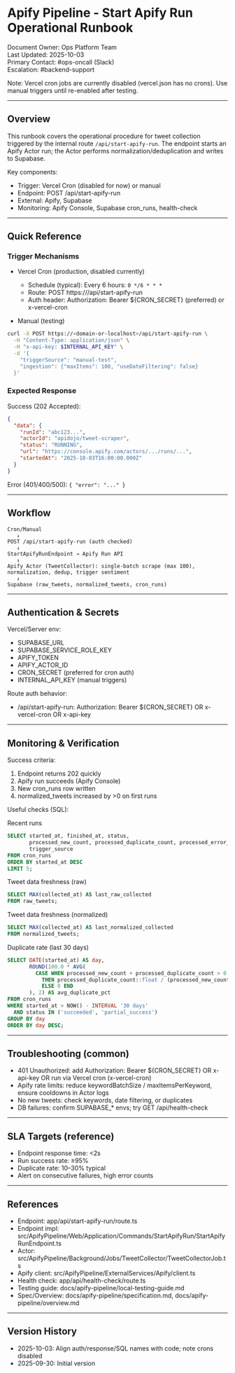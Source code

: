 # Apify Pipeline - Start Apify Run Operational Runbook

Document Owner: Ops Platform Team  
Last Updated: 2025-10-03  
Primary Contact: #ops-oncall (Slack)  
Escalation: #backend-support

Note: Vercel cron jobs are currently disabled (vercel.json has no crons). Use manual triggers until re-enabled after testing.

---

## Overview

This runbook covers the operational procedure for tweet collection triggered by the internal route `/api/start-apify-run`. The endpoint starts an Apify Actor run; the Actor performs normalization/deduplication and writes to Supabase.

Key components:
- Trigger: Vercel Cron (disabled for now) or manual
- Endpoint: POST /api/start-apify-run
- External: Apify, Supabase
- Monitoring: Apify Console, Supabase cron_runs, health-check

---

## Quick Reference

### Trigger Mechanisms

- Vercel Cron (production, disabled currently)
  - Schedule (typical): Every 6 hours: `0 */6 * * *`
  - Route: POST https://<domain>/api/start-apify-run
  - Auth header: Authorization: Bearer ${CRON_SECRET} (preferred) or x-vercel-cron

- Manual (testing)
```bash
curl -X POST https://<domain-or-localhost>/api/start-apify-run \
  -H "Content-Type: application/json" \
  -H "x-api-key: $INTERNAL_API_KEY" \
  -d '{
    "triggerSource": "manual-test",
    "ingestion": {"maxItems": 100, "useDateFiltering": false}
  }'
```

### Expected Response

Success (202 Accepted):
```json
{
  "data": {
    "runId": "abc123...",
    "actorId": "apidojo/tweet-scraper",
    "status": "RUNNING",
    "url": "https://console.apify.com/actors/.../runs/...",
    "startedAt": "2025-10-03T16:00:00.000Z"
  }
}
```

Error (401/400/500): `{ "error": "..." }`

---

## Workflow

```
Cron/Manual
   ↓
POST /api/start-apify-run (auth checked)
   ↓
StartApifyRunEndpoint → Apify Run API
   ↓
Apify Actor (TweetCollector): single-batch scrape (max 100), normalization, dedup, trigger sentiment
   ↓
Supabase (raw_tweets, normalized_tweets, cron_runs)
```

---

## Authentication & Secrets

Vercel/Server env:
- SUPABASE_URL
- SUPABASE_SERVICE_ROLE_KEY
- APIFY_TOKEN
- APIFY_ACTOR_ID
- CRON_SECRET (preferred for cron auth)
- INTERNAL_API_KEY (manual triggers)

Route auth behavior:
- /api/start-apify-run: Authorization: Bearer ${CRON_SECRET} OR x-vercel-cron OR x-api-key

---

## Monitoring & Verification

Success criteria:
1) Endpoint returns 202 quickly
2) Apify run succeeds (Apify Console)
3) New cron_runs row written
4) normalized_tweets increased by >0 on first runs

Useful checks (SQL):

Recent runs
```sql
SELECT started_at, finished_at, status,
       processed_new_count, processed_duplicate_count, processed_error_count,
       trigger_source
FROM cron_runs
ORDER BY started_at DESC
LIMIT 5;
```

Tweet data freshness (raw)
```sql
SELECT MAX(collected_at) AS last_raw_collected
FROM raw_tweets;
```

Tweet data freshness (normalized)
```sql
SELECT MAX(collected_at) AS last_normalized_collected
FROM normalized_tweets;
```

Duplicate rate (last 30 days)
```sql
SELECT DATE(started_at) AS day,
       ROUND(100.0 * AVG(
         CASE WHEN processed_new_count + processed_duplicate_count > 0
           THEN processed_duplicate_count::float / (processed_new_count + processed_duplicate_count)
           ELSE 0 END
       ), 2) AS avg_duplicate_pct
FROM cron_runs
WHERE started_at > NOW() - INTERVAL '30 days'
  AND status IN ('succeeded', 'partial_success')
GROUP BY day
ORDER BY day DESC;
```

---

## Troubleshooting (common)

- 401 Unauthorized: add Authorization: Bearer ${CRON_SECRET} OR x-api-key OR run via Vercel cron (x-vercel-cron)
- Apify rate limits: reduce keywordBatchSize / maxItemsPerKeyword, ensure cooldowns in Actor logs
- No new tweets: check keywords, date filtering, or duplicates
- DB failures: confirm SUPABASE_* envs; try GET /api/health-check

---

## SLA Targets (reference)

- Endpoint response time: <2s
- Run success rate: ≥95%
- Duplicate rate: 10–30% typical
- Alert on consecutive failures, high error counts

---

## References

- Endpoint: app/api/start-apify-run/route.ts
- Endpoint impl: src/ApifyPipeline/Web/Application/Commands/StartApifyRun/StartApifyRunEndpoint.ts
- Actor: src/ApifyPipeline/Background/Jobs/TweetCollector/TweetCollectorJob.ts
- Apify client: src/ApifyPipeline/ExternalServices/Apify/client.ts
- Health check: app/api/health-check/route.ts
- Testing guide: docs/apify-pipeline/local-testing-guide.md
- Spec/Overview: docs/apify-pipeline/specification.md, docs/apify-pipeline/overview.md

---

## Version History

- 2025-10-03: Align auth/response/SQL names with code; note crons disabled
- 2025-09-30: Initial version
